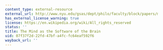 ```yaml
---
content_type: external-resource
external_url: http://www.nyu.edu/gsas/dept/philo/faculty/block/papers/msb.html
has_external_license_warning: true
license: https://en.wikipedia.org/wiki/All_rights_reserved
status: ''
title: The Mind as the Software of the Brain
uid: 07f37f2d-22fd-47bf-a4fc-fc64eaf592f6
wayback_url: ''
---
```

